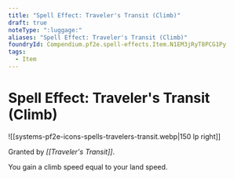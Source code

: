 ```yaml
---
title: "Spell Effect: Traveler's Transit (Climb)"
draft: true
noteType: ":luggage:"
aliases: "Spell Effect: Traveler's Transit (Climb)"
foundryId: Compendium.pf2e.spell-effects.Item.N1EM3jRyT8PCG1Py
tags:
  - Item
---
```


# Spell Effect: Traveler's Transit (Climb)
![[systems-pf2e-icons-spells-travelers-transit.webp|150 lp right]]

Granted by _[[Traveler's Transit]]_.

You gain a climb speed equal to your land speed.
